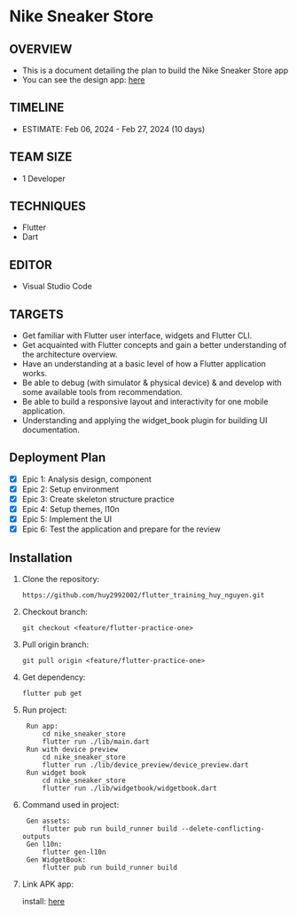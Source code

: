 # Nike Sneaker Store

## OVERVIEW
- This is a document detailing the plan to build the Nike Sneaker Store app
- You can see the design app: [here](https://www.figma.com/file/NeMkgnPe650F4yep27Xmwm/NikeSneakerStore?type=design&node-id=0%3A1&mode=design&t=CCrQNYUpdEDs4dUQ-1)

## TIMELINE
- ESTIMATE: Feb 06, 2024 - Feb 27, 2024 (10 days)

## TEAM SIZE
- 1 Developer

## TECHNIQUES
- Flutter
- Dart

## EDITOR
- Visual Studio Code

## TARGETS
- Get familiar with Flutter user interface, widgets and Flutter CLI.
- Get acquainted with Flutter concepts and gain a better understanding of the architecture overview.
- Have an understanding at a basic level of how a Flutter application works.
- Be able to debug (with simulator & physical device) & and develop with some available tools from recommendation.
- Be able to build a responsive layout and interactivity for one mobile application.
- Understanding and applying the widget_book plugin for building UI documentation.

## Deployment Plan
- [x] Epic 1: Analysis design, component
- [x] Epic 2: Setup environment
- [x] Epic 3: Create skeleton structure practice
- [x] Epic 4: Setup themes, l10n
- [x] Epic 5: Implement the UI
- [x] Epic 6: Test the application and prepare for the review

## Installation
1. Clone the repository:
​
    ```
    https://github.com/huy2992002/flutter_training_huy_nguyen.git
    ```
2. Checkout branch:
​
    ```
    git checkout <feature/flutter-practice-one> 
    ```
3. Pull origin branch:
​
    ```
    git pull origin <feature/flutter-practice-one> 
    ```
4. Get dependency:
​
    ```
    flutter pub get
    ```    
4. Run project:
   ```
    Run app:
        cd nike_sneaker_store
        flutter run ./lib/main.dart
    Run with device preview
        cd nike_sneaker_store
        flutter run ./lib/device_preview/device_preview.dart
    Run widget book
        cd nike_sneaker_store
        flutter run ./lib/widgetbook/widgetbook.dart     
   ```
5. Command used in project:
   ```
    Gen assets:
        flutter pub run build_runner build --delete-conflicting-outputs
    Gen l10n:
        flutter gen-l10n  
    Gen WidgetBook:
        flutter pub run build_runner build    
    ```
6. Link APK app:

    install: [here](https://drive.google.com/file/d/1qYdvTAaVaUP2fKi3Hc3r84iERAvlJRwF/view?usp=sharing)
